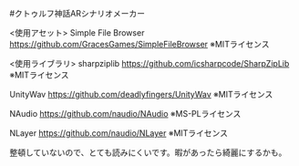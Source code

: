 #クトゥルフ神話ARシナリオメーカー


<使用アセット>
Simple File Browser
https://github.com/GracesGames/SimpleFileBrowser
※MITライセンス

<使用ライブラリ>
sharpziplib
https://github.com/icsharpcode/SharpZipLib
※MITライセンス

UnityWav
https://github.com/deadlyfingers/UnityWav
※MITライセンス

NAudio
https://github.com/naudio/NAudio
※MS-PLライセンス

NLayer
https://github.com/naudio/NLayer
※MITライセンス

整頓していないので、とても読みにくいです。暇があったら綺麗にするかも。
